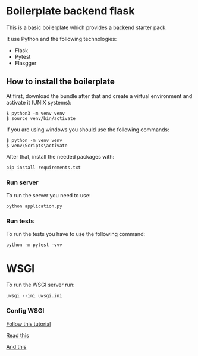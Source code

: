 # Boilerplate backend flask

This is a basic boilerplate which provides a backend starter pack.

It use Python and the following technologies:

* Flask
* Pytest
* Flasgger

## How to install the boilerplate

At first, download the bundle after that and create a virtual environment and activate it (UNIX systems):
```{bash}
$ python3 -m venv venv
$ source venv/bin/activate
```

If you are using windows you should use the following commands:
```{windows}
$ python -m venv venv
$ venv\Scripts\activate
```

After that, install the needed packages with:
```{bash}
pip install requirements.txt 
```

### Run server
To run the server you need to use:
```{bash}
python application.py
```

### Run tests
To run the tests you have to use the following command:
```{bash}
python -m pytest -vvv
```

# WSGI

To run the WSGI server run:
```{bash}
uwsgi --ini uwsgi.ini
```

### Config WSGI

[Follow this tutorial](https://www.digitalocean.com/community/tutorials/como-hacer-funcionar-aplicaciones-de-flask-con-uwsgi-y-nginx-en-ubuntu-18-04-es)

[Read this](https://stackoverflow.com/questions/15878176/uwsgi-invalid-request-block-size)

[And this](https://learntutorials.net/es/flask/topic/4637/implementando-la-aplicacion-flask-usando-el-servidor-web-uwsgi-con-nginx)
